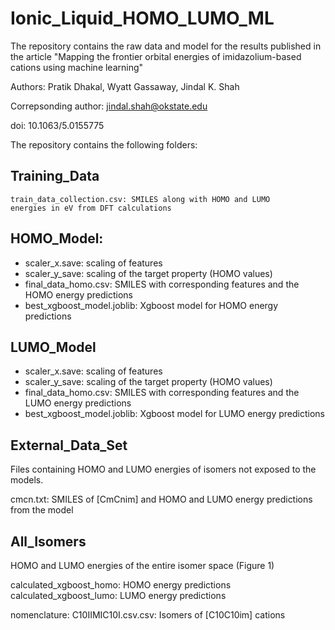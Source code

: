 # Ionic_Liquid_HOMO_LUMO_ML

The repository contains the raw data and model for the results
published in the article "Mapping the frontier orbital energies of
imidazolium-based cations using machine learning"

Authors: Pratik Dhakal, Wyatt Gassaway, Jindal K. Shah

Correpsonding author: jindal.shah@okstate.edu

doi: 10.1063/5.0155775

The repository contains the following folders:

Training_Data
------------
    train_data_collection.csv: SMILES along with HOMO and LUMO
	energies in eV from DFT calculations

HOMO_Model:
-----------
- scaler_x.save: scaling of features     
- scaler_y_save: scaling of the target property (HOMO values)      
- final_data_homo.csv: SMILES with corresponding features and the  HOMO energy predictions     
- best_xgboost_model.joblib: Xgboost model for HOMO energy predictions
	
	
LUMO_Model
----------
- scaler_x.save: scaling of features  
- scaler_y_save: scaling of the target property (HOMO values)
- final_data_homo.csv: SMILES with corresponding features and the LUMO energy predictions
- best_xgboost_model.joblib: Xgboost model for LUMO energy predictions
	
External_Data_Set
---------------

Files containing HOMO and LUMO energies of isomers not exposed to the
models.

  cmcn.txt: SMILES of [CmCnim] and HOMO and LUMO energy predictions
  from the model
  
All_Isomers
---------

HOMO and LUMO energies of the entire isomer space (Figure 1)

calculated_xgboost_homo: HOMO energy predictions
calculated_xgboost_lumo: LUMO energy predictions

nomenclature: C10IIMIC10I.csv.csv: Isomers of [C10C10im] cations



